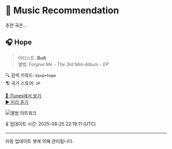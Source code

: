 
# 🎵 Music Recommendation

추천 곡은...

## 🎧 Hope  
> 아티스트: **BoA**  
> 앨범: _Forgive Me - The 3rd Mini Album - EP_  

🔍 검색 키워드: `kpop+hope`  
🌎 국가 스토어: `JP`

[🔗 iTunes에서 보기](https://music.apple.com/jp/album/hope/1654830351?i=1654830357&uo=4)  
[▶️ 미리 듣기](https://audio-ssl.itunes.apple.com/itunes-assets/AudioPreview122/v4/bb/9c/be/bb9cbe1f-b11b-e5ef-801b-69580b43e8d2/mzaf_7208020217302305070.plus.aac.p.m4a)

![앨범 아트워크](https://is1-ssl.mzstatic.com/image/thumb/Music112/v4/c9/9f/73/c99f734d-440b-bb14-6285-15f495a4346b/Digital_cover.jpg/100x100bb.jpg)

⏳ 업데이트 시간: 2025-09-25 22:19:11 (UTC)

---
자동 업데이트 봇에 의해 관리됩니다.
